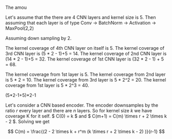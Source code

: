 

The amou

Let's assume that the there are 4 CNN layers and kernel size is 5.
Then assuming that each layer is of type
Conv -> BatchNorm -> Activation -> MaxPool(2,2)

Assuming down sampling by 2.

The kernel coverage of 4th CNN layer on itself is 5. 
The kernel coverage of 3rd CNN layer is (5 * 2 - 1)+5 = 14.
The kernel coverage of 2nd CNN layer is (14 * 2 - 1)+5 = 32.
The kernel coverage of 1st CNN layer is (32 * 2 - 1) + 5 = 68.



The kernel coverage from 1st layer is 5.
The kernel coverage from 2nd layer is 5 * 2 = 10. 
The kernel coverage from 3rd layer is 5 * 2^2 = 20.
The kernel coverage from 1st layer is 5 * 2^3 = 40.

(5*2-1+5)*2-1

Let's consider a CNN based encoder. The encoder downsamples by the ratio $r$ every layer
 and there are $n$ layers.
So for kernel size $k$ we have coverage 
K for it self.
$ C(0) = k $ and $ C(m+1) = C(m) \times r + 2 \times k - 2 $.
Solving we get   

$$ C(m) = \frac{(2 - 2 \times k +  r^m (k \times r + 2 \times k - 2) )}{r-1} $$






